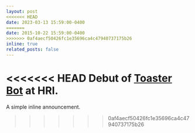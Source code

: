 ```yaml
---
layout: post
<<<<<<< HEAD
date: 2023-03-13 15:59:00-0400
=======
date: 2015-10-22 15:59:00-0400
>>>>>>> 0af4aecf50426fc1e35696ca4c47940737175b26
inline: true
related_posts: false
---
```


<<<<<<< HEAD
Debut of [Toaster Bot](https://spectrum.ieee.org/human-robot-interaction-2659586979) at HRI.
=======
A simple inline announcement.
>>>>>>> 0af4aecf50426fc1e35696ca4c47940737175b26
